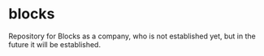 # blocks
Repository for Blocks as a company, who is not established yet, but in the future it will be established.
